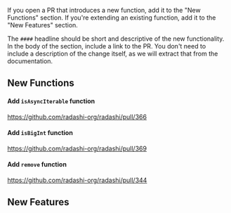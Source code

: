 If you open a PR that introduces a new function, add it to the "New Functions" section. If you're extending an existing function, add it to the "New Features" section.

The `####` headline should be short and descriptive of the new functionality. In the body of the section, include a link to the PR. You don't need to include a description of the change itself, as we will extract that from the documentation.

## New Functions

#### Add `isAsyncIterable` function

https://github.com/radashi-org/radashi/pull/366

#### Add `isBigInt` function

https://github.com/radashi-org/radashi/pull/369

#### Add `remove` function

https://github.com/radashi-org/radashi/pull/344

## New Features

####
